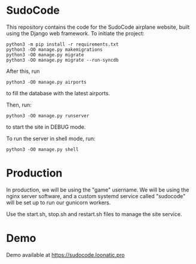 # SudoCode

This repository contains the code for the SudoCode airplane website, built using the Django web framework. To initiate the project:

    python3 -m pip install -r requirements.txt
    python3 -OO manage.py makemigrations
    python3 -OO manage.py migrate
    python3 -OO manage.py migrate --run-syncdb

After this, run

    python3 -OO manage.py airports

to fill the database with the latest airports.

Then, run:

    python3 -OO manage.py runserver

to start the site in DEBUG mode.

To run the server in shell mode, run:

    python3 -OO manage.py shell

# Production

In production, we will be using the "game" username. We will be using the nginx server software, and a custom systemd service called "sudocode" will be set up to run our gunicorn workers.

Use the start.sh, stop.sh and restart.sh files to manage the site service.

# Demo

Demo available at https://sudocode.loonatic.pro
